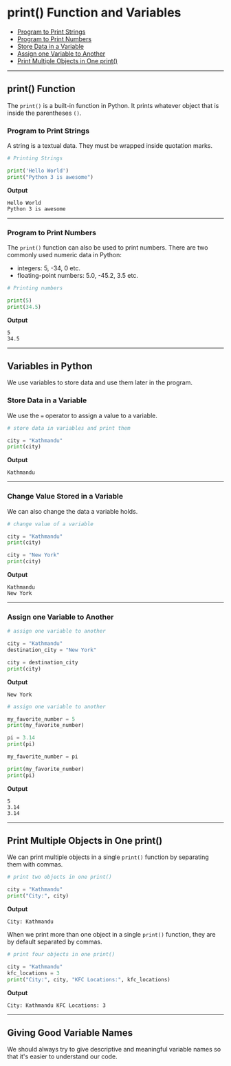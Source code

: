 # print() Function and Variables


- [Program to Print Strings](#print-function)
- [Program to Print Numbers](#program-to-print-numbers)
- [Store Data in a Variable](#program-to-print-numbers)
- [Assign one Variable to Another](#assign-one-variable-to-another)
- [Print Multiple Objects in One print()](#print-multiple-objects-in-one-print)

***

## print() Function

The `print()` is a built-in function in Python. It prints whatever object that is inside the parentheses `()`.

### Program to Print Strings

A string is a textual data. They must be wrapped inside quotation marks.

```python
# Printing Strings

print('Hello World')
print("Python 3 is awesome")
```

**Output**

```
Hello World
Python 3 is awesome
```

---

### Program to Print Numbers

The `print()` function can also be used to print numbers. There are two commonly used numeric data in Python:

- integers: 5, -34, 0 etc.
- floating-point numbers: 5.0, -45.2, 3.5 etc.

```python
# Printing numbers

print(5)
print(34.5)
```

**Output**

```
5
34.5
```

---

## Variables in Python

We use variables to store data and use them later in the program.

### Store Data in a Variable

We use the `=` operator to assign a value to a variable.

```python
# store data in variables and print them

city = "Kathmandu"
print(city)
```

**Output**

```
Kathmandu
```

---

### Change Value Stored in a Variable

We can also change the data a variable holds.

```python
# change value of a variable

city = "Kathmandu"
print(city)

city = "New York"
print(city)
```

**Output**

```
Kathmandu
New York
```

---

### Assign one Variable to Another

```python
# assign one variable to another

city = "Kathmandu"
destination_city = "New York"

city = destination_city
print(city)
```

**Output**

```
New York
```

```python
# assign one variable to another

my_favorite_number = 5
print(my_favorite_number)

pi = 3.14
print(pi)

my_favorite_number = pi

print(my_favorite_number)
print(pi)
```

**Output**

```
5
3.14
3.14
```

---

## Print Multiple Objects in One print()

We can print multiple objects in a single `print()` function by separating them with commas.

```python
# print two objects in one print()

city = "Kathmandu"
print("City:", city)
```

**Output**

```
City: Kathmandu
```

When we print more than one object in a single `print()` function, they are by default separated by commas.

```python
# print four objects in one print()

city = "Kathmandu"
kfc_locations = 3
print("City:", city, "KFC Locations:", kfc_locations)
```

**Output**

```
City: Kathmandu KFC Locations: 3
```

---

## Giving Good Variable Names

We should always try to give descriptive and meaningful variable names so that it's easier to understand our code.
